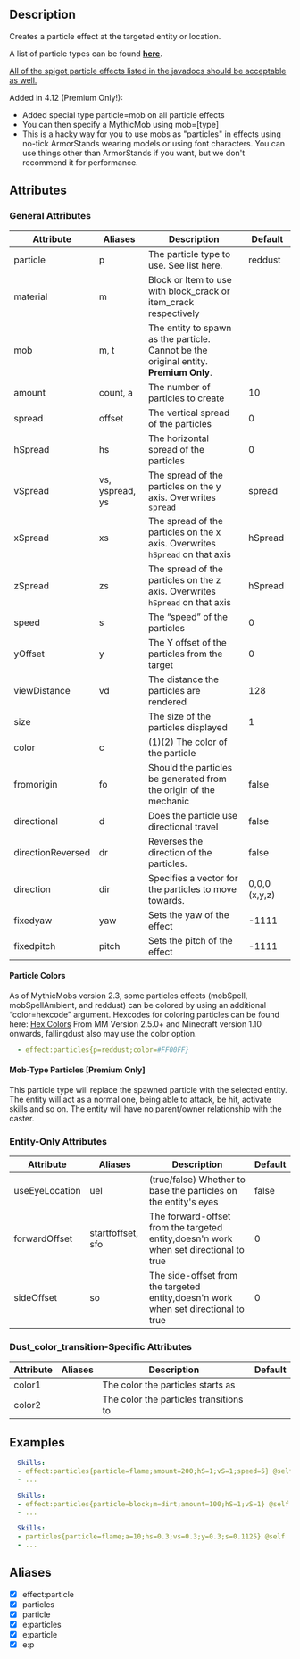 ## Description 
Creates a particle effect at the targeted entity or location.

A list of particle types can be found **[here](/skills/effects/particles/types)**. 

[All of the spigot particle effects listed in the javadocs should be acceptable as well.](https://hub.spigotmc.org/javadocs/spigot/org/bukkit/Particle.html)

Added in 4.12 (Premium Only!):
* Added special type particle=mob on all particle effects
* You can then specify a MythicMob using mob=\[type\]
* This is a hacky way for you to use mobs as "particles" in effects using no-tick ArmorStands wearing models or using font characters. You can use things other than ArmorStands if you want, but we don't recommend it for performance.

## Attributes

### General Attributes

| Attribute | Aliases   | Description                                                          | Default |
|-----------|-----------|----------------------------------------------------------------------|---------|
| particle  | p         | The particle type to use. See list here.                             | reddust |
| material  | m         | Block or Item to use with block_crack or item_crack respectively     |
| mob       | m, t      | The entity to spawn as the particle. Cannot be the original entity. **Premium Only**.                                                                                        |         |
| amount    | count, a  | The number of particles to create                                    | 10      |
| spread    | offset    | The vertical spread of the particles                                 | 0       |
| hSpread   | hs        | The horizontal spread of the particles                               | 0       |
| vSpread   | vs, yspread, ys| The spread of the particles on the y axis. Overwrites `spread`  | spread  |
| xSpread   | xs        | The spread of the particles on the x axis. Overwrites `hSpread` on that axis       | hSpread |
| zSpread   | zs        | The spread of the particles on the z axis. Overwrites `hSpread` on that axis                            | hSpread |
| speed     | s         | The “speed” of the particles                                         | 0       |
| yOffset   | y         | The Y offset of the particles from the target                        | 0       |
| viewDistance | vd     | The distance the particles are rendered                              | 128     |
| size      |           | The size of the particles displayed                                  | 1       |
| color     | c         | [(1)](/wikis/skills/effects/particles "only works on colorable particle types like “reddust”")[(2)](/wikis/skills/effects/particles "color must be provided in hex-code") The color of the particle                                                                                   |         |
| fromorigin| fo        | Should the particles be generated from the origin of the mechanic    | false   |
| directional| d        | Does the particle use directional travel                             | false   | 
| directionReversed| dr | Reverses the direction of the particles.                             | false   | 
| direction | dir       | Specifies a vector for the particles to move towards.          | 0,0,0 (x,y,z) | 
| fixedyaw  | yaw       | Sets the yaw of the effect                                           | -1111   |
| fixedpitch| pitch     | Sets the pitch of the effect                                         | -1111   |

#### Particle Colors

As of MythicMobs version 2.3, some particles effects (mobSpell, mobSpellAmbient, and reddust) can be colored by using an additional “color=hexcode” argument. Hexcodes for coloring particles can be found here: [Hex Colors](http://www.color-hex.com/) From MM Version 2.5.0+ and Minecraft version 1.10 onwards, fallingdust also may use the color option.
```yaml
  - effect:particles{p=reddust;color=#FF00FF}
```
#### Mob-Type Particles \[**Premium Only**\]

This particle type will replace the spawned particle with the selected entity. The entity will act as a normal one, being able to attack, be hit, activate skills and so on. The entity will have no parent/owner relationship with the caster.

### Entity-Only Attributes

| Attribute | Aliases   | Description                                                          | Default |
|-----------|-----------|----------------------------------------------------------------------|---------|
| useEyeLocation | uel  | (true/false) Whether to base the particles on the entity's eyes      | false   |
| forwardOffset | startfoffset, sfo | The forward-offset from the targeted entity,doesn'n work when set directional to true                                                                            | 0       |
| sideOffset| so | The side-offset from the targeted entity,doesn'n work when set directional to true | 0|

### Dust_color_transition-Specific Attributes

| Attribute | Aliases   | Description                                                          | Default |
|-----------|-----------|----------------------------------------------------------------------|---------|
| color1    |           | The color the particles starts as                                    |         |
| color2    |           | The color the particles transitions to                               |         |

## Examples
```yaml
  Skills:
  - effect:particles{particle=flame;amount=200;hS=1;vS=1;speed=5} @self
  - ...
```
```yaml
  Skills:
  - effect:particles{particle=block;m=dirt;amount=100;hS=1;vS=1} @self
  - ...
```
```yaml
  Skills:
  - particles{particle=flame;a=10;hs=0.3;vs=0.3;y=0.3;s=0.1125} @self
  - ...
```

## Aliases
- [x] effect:particle
- [x] particles
- [x] particle
- [x] e:particles
- [x] e:particle
- [x] e:p